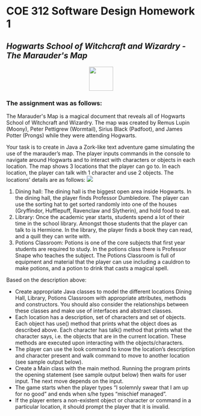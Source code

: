 # COE 312 Software Design Homework 1
## *Hogwarts School of Witchcraft and Wizardry - The Marauder's Map*
<p align = "center">
  <img src="https://images-wixmp-ed30a86b8c4ca887773594c2.wixmp.com/i/efd55d2f-11a4-4df1-9bf7-1eccd3ebb813/d3ht4xu-589c204c-dfcb-4bfe-85a4-3ed40b9c8e2a.png" width="64">
</p>

### The assignment was as follows:

The Marauder's Map is a magical document that reveals all of Hogwarts School of
Witchcraft and Wizardry. The map was created by Remus Lupin (Moony), Peter
Pettigrew (Wormtail), Sirius Black (Padfoot), and James Potter (Prongs) while they
were attending Hogwarts.

Your task is to create in Java a Zork-like text adventure game simulating the use of
the marauder’s map. The player inputs commands in the console to navigate around
Hogwarts and to interact with characters or objects in each location.
The map shows 3 locations that the player can go to. In each location, the player can talk with 1 character
and use 2 objects. The locations’ details are as follows:
  <img src="https://images-na.ssl-images-amazon.com/images/I/81hXyIewnxL._AC_SY550_.jpg">
  
1. Dining hall: The dining hall is the biggest open area inside Hogwarts. In the dining hall, the player
finds Professor Dumbledore. The player can use the sorting hat to get sorted randomly into one
of the houses (Gryffindor, Hufflepuff, Ravenclaw and Slytherin), and hold food to eat.
2. Library: Once the academic year starts, students spend a lot of their time in the school library.
Amongst those students that the player can talk to is Hermione. In the library, the player finds a
book they can read, and a quill they can write with.
3. Potions Classroom: Potions is one of the core subjects that first year students are required to
study. In the potions class there is Professor Snape who teaches the subject. The Potions Classroom
is full of equipment and material that the player can use including a cauldron to make potions, and
a potion to drink that casts a magical spell.

Based on the description above:
- Create appropriate Java classes to model the different locations Dining Hall, Library, Potions
Classroom with appropriate attributes, methods and constructors. You should also consider the
relationships between these classes and make use of interfaces and abstract classes.
- Each location has a description, set of characters and set of objects. Each object has use()
method that prints what the object does as described above. Each character has talk() method
that prints what the character says, i.e. the objects that are in the current location. These methods
are executed upon interacting with the objects/characters.
- The player can use the look command to know the location’s description and character present
and walk command to move to another location (see sample output below).
- Create a Main class with the main method. Running the program prints the opening statement
(see sample output below) then waits for user input. The next move depends on the input.
- The game starts when the player types “I solemnly swear that I am up for no good” and ends
when s/he types “mischief managed”.
- If the player enters a non-existent object or character or command in a particular location, it
should prompt the player that it is invalid.
